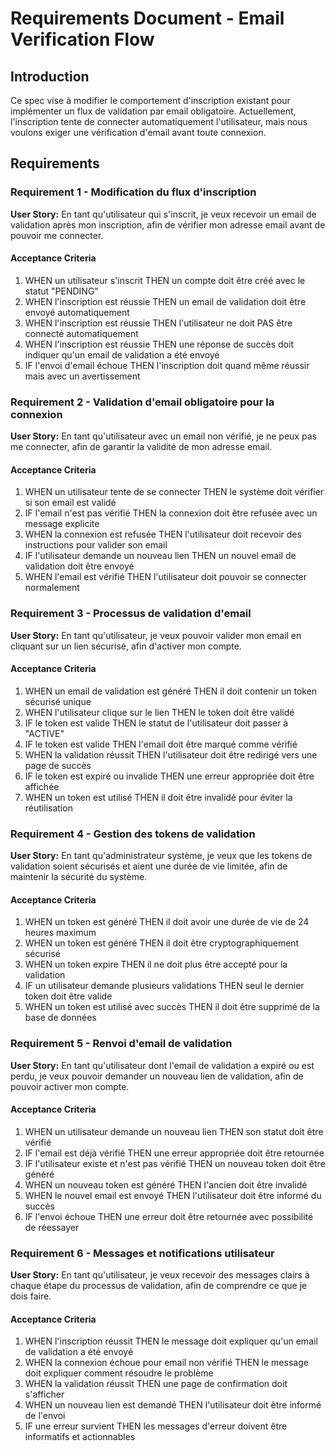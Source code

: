 # Requirements Document - Email Verification Flow

## Introduction

Ce spec vise à modifier le comportement d'inscription existant pour implémenter un flux de validation par email obligatoire. Actuellement, l'inscription tente de connecter automatiquement l'utilisateur, mais nous voulons exiger une vérification d'email avant toute connexion.

## Requirements

### Requirement 1 - Modification du flux d'inscription

**User Story:** En tant qu'utilisateur qui s'inscrit, je veux recevoir un email de validation après mon inscription, afin de vérifier mon adresse email avant de pouvoir me connecter.

#### Acceptance Criteria

1. WHEN un utilisateur s'inscrit THEN un compte doit être créé avec le statut "PENDING"
2. WHEN l'inscription est réussie THEN un email de validation doit être envoyé automatiquement
3. WHEN l'inscription est réussie THEN l'utilisateur ne doit PAS être connecté automatiquement
4. WHEN l'inscription est réussie THEN une réponse de succès doit indiquer qu'un email de validation a été envoyé
5. IF l'envoi d'email échoue THEN l'inscription doit quand même réussir mais avec un avertissement

### Requirement 2 - Validation d'email obligatoire pour la connexion

**User Story:** En tant qu'utilisateur avec un email non vérifié, je ne peux pas me connecter, afin de garantir la validité de mon adresse email.

#### Acceptance Criteria

1. WHEN un utilisateur tente de se connecter THEN le système doit vérifier si son email est validé
2. IF l'email n'est pas vérifié THEN la connexion doit être refusée avec un message explicite
3. WHEN la connexion est refusée THEN l'utilisateur doit recevoir des instructions pour valider son email
4. IF l'utilisateur demande un nouveau lien THEN un nouvel email de validation doit être envoyé
5. WHEN l'email est vérifié THEN l'utilisateur doit pouvoir se connecter normalement

### Requirement 3 - Processus de validation d'email

**User Story:** En tant qu'utilisateur, je veux pouvoir valider mon email en cliquant sur un lien sécurisé, afin d'activer mon compte.

#### Acceptance Criteria

1. WHEN un email de validation est généré THEN il doit contenir un token sécurisé unique
2. WHEN l'utilisateur clique sur le lien THEN le token doit être validé
3. IF le token est valide THEN le statut de l'utilisateur doit passer à "ACTIVE"
4. IF le token est valide THEN l'email doit être marqué comme vérifié
5. WHEN la validation réussit THEN l'utilisateur doit être redirigé vers une page de succès
6. IF le token est expiré ou invalide THEN une erreur appropriée doit être affichée
7. WHEN un token est utilisé THEN il doit être invalidé pour éviter la réutilisation

### Requirement 4 - Gestion des tokens de validation

**User Story:** En tant qu'administrateur système, je veux que les tokens de validation soient sécurisés et aient une durée de vie limitée, afin de maintenir la sécurité du système.

#### Acceptance Criteria

1. WHEN un token est généré THEN il doit avoir une durée de vie de 24 heures maximum
2. WHEN un token est généré THEN il doit être cryptographiquement sécurisé
3. WHEN un token expire THEN il ne doit plus être accepté pour la validation
4. IF un utilisateur demande plusieurs validations THEN seul le dernier token doit être valide
5. WHEN un token est utilisé avec succès THEN il doit être supprimé de la base de données

### Requirement 5 - Renvoi d'email de validation

**User Story:** En tant qu'utilisateur dont l'email de validation a expiré ou est perdu, je veux pouvoir demander un nouveau lien de validation, afin de pouvoir activer mon compte.

#### Acceptance Criteria

1. WHEN un utilisateur demande un nouveau lien THEN son statut doit être vérifié
2. IF l'email est déjà vérifié THEN une erreur appropriée doit être retournée
3. IF l'utilisateur existe et n'est pas vérifié THEN un nouveau token doit être généré
4. WHEN un nouveau token est généré THEN l'ancien doit être invalidé
5. WHEN le nouvel email est envoyé THEN l'utilisateur doit être informé du succès
6. IF l'envoi échoue THEN une erreur doit être retournée avec possibilité de réessayer

### Requirement 6 - Messages et notifications utilisateur

**User Story:** En tant qu'utilisateur, je veux recevoir des messages clairs à chaque étape du processus de validation, afin de comprendre ce que je dois faire.

#### Acceptance Criteria

1. WHEN l'inscription réussit THEN le message doit expliquer qu'un email de validation a été envoyé
2. WHEN la connexion échoue pour email non vérifié THEN le message doit expliquer comment résoudre le problème
3. WHEN la validation réussit THEN une page de confirmation doit s'afficher
4. WHEN un nouveau lien est demandé THEN l'utilisateur doit être informé de l'envoi
5. IF une erreur survient THEN les messages d'erreur doivent être informatifs et actionnables